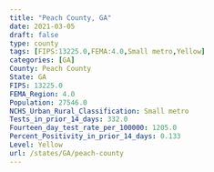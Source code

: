 ```yaml
---
title: "Peach County, GA"
date: 2021-03-05
draft: false
type: county
tags: [FIPS:13225.0,FEMA:4.0,Small metro,Yellow]
categories: [GA]
County: Peach County
State: GA
FIPS: 13225.0
FEMA_Region: 4.0
Population: 27546.0
NCHS_Urban_Rural_Classification: Small metro
Tests_in_prior_14_days: 332.0
Fourteen_day_test_rate_per_100000: 1205.0
Percent_Positivity_in_prior_14_days: 0.133
Level: Yellow
url: /states/GA/peach-county
---
```



